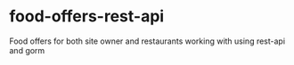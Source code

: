 # food-offers-rest-api
 Food offers for both site owner and restaurants  working  with using  rest-api and gorm
